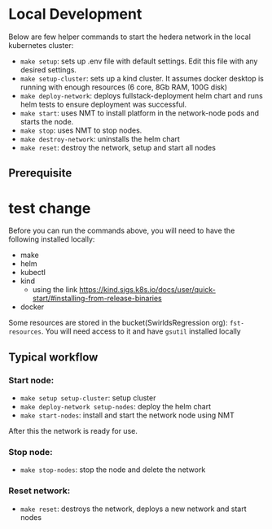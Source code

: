 # Local Development
Below are few helper commands to start the hedera network in the local kubernetes cluster:

- `make setup`: sets up .env file with default settings. Edit this file with any desired settings.
- `make setup-cluster`: sets up a kind cluster. It assumes docker desktop is running with enough resources (6 core, 8Gb RAM, 100G disk)
- `make deploy-network`: deploys fullstack-deployment helm chart and runs helm tests to ensure deployment was successful.
- `make start`: uses NMT to install platform in the network-node pods and starts the node.
- `make stop`: uses NMT to stop nodes.
- `make destroy-network`: uninstalls the helm chart
- `make reset`: destroy the network, setup and start all nodes
## Prerequisite
# test change
Before you can run the commands above, you will need to have the following installed locally:
- make
- helm
- kubectl
- kind
  - using the link https://kind.sigs.k8s.io/docs/user/quick-start/#installing-from-release-binaries
- docker

Some resources are stored in the bucket(SwirldsRegression org): `fst-resources`. 
You will need access to it and have `gsutil` installed locally


## Typical workflow

### Start node:
  - `make setup setup-cluster`: setup cluster
  - `make deploy-network setup-nodes`: deploy the helm chart
  - `make start-nodes`: install and start the network node using NMT

After this the network is ready for use.

### Stop node:
- `make stop-nodes`: stop the node and delete the network

### Reset network:
- `make reset`: destroys the network, deploys a new network and start nodes
